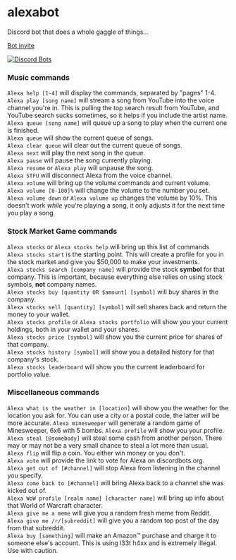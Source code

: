 # alexabot
Discord bot that does a whole gaggle of things...

[Bot invite](https://discordapp.com/api/oauth2/authorize?client_id=534469636381736981&permissions=8&redirect_uri=https%3A%2F%2Fdiscordapp.com%2Foauth2%2Fauthorize%3F%26client_id%3D534469636381736981%26scope%3Dbot&scope=bot)

[![Discord Bots](https://discordbots.org/api/widget/534469636381736981.svg)](https://discordbots.org/bot/534469636381736981)

### Music commands
`Alexa help [1-4]` will display the commands, separated by "pages" 1-4.  
`Alexa play [song name]` will stream a song from YouTube into the voice channel you're in. This is pulling the top search result from YouTube, and YouTube search sucks sometimes, so it helps if you include the artist name.  
`Alexa queue [song name]` will queue up a song to play when the current one is finished.  
`Alexa queue` will show the current queue of songs.  
`Alexa clear queue` will clear out the current queue of songs.  
`Alexa next` will play the next song in the queue.  
`Alexa pause` will pause the song currently playing.  
`Alexa resume` or `Alexa play` will unpause the song.  
`Alexa STFU` will disconnect Alexa from the voice channel.  
`Alexa volume` will bring up the volume commands and current volume.  
`Alexa volume [0-100]%` will change the volume to the number you set.  
`Alexa volume down` or `Alexa volume up` changes the volume by 10%. This doesn't work *while* you're playing a song, it only adjusts it for the next time you play a song.  

### Stock Market Game commands
`Alexa stocks` or `Alexa stocks help` will bring up this list of commands  
`Alexa stocks start` is the starting point. This will create a profile for you in the stock market and give you $50,000 to make your investments.  
`Alexa stocks search [company name]` will provide the stock **symbol** for that company. This is important, because everything else relies on using stock symbols, **not** company names.  
`Alexa stocks buy [quantity OR $amount] [symbol]` will buy shares in the company.  
`Alexa stocks sell [quantity] [symbol]` will sell shares back and return the money to your wallet.  
`Alexa stocks profile` or `Alexa stocks portfolio` will show you your current holdings, both in your wallet and your shares.  
`Alexa stocks price [symbol]` will show you the current price for shares of that company.  
`Alexa stocks history [symbol]` will show you a detailed history for that company's stock.  
`Alexa stocks leaderboard` will show you the current leaderboard for portfolio value.  

### Miscellaneous commands
`Alexa what is the weather in [location]` will show you the weather for the location you ask for. You can use a city or a postal code, the latter will be more accurate.
`Alexa minesweeper` will generate a random game of Minesweeper, 6x6 with 5 bombs.
`Alexa profile` will show you your profile.  
`Alexa steal [@somebody]` will steal some cash from another person. There may or may not be a very small chance to steal a lot more than usual.  
`Alexa flip` will flip a coin. You either win money or you don't.  
`Alexa vote` will provide the link to vote for Alexa on discordbots.org.  
`Alexa get out of [#channel]` will stop Alexa from listening in the channel you specify.  
`Alexa come back to [#channel]` will bring Alexa back to a channel she was kicked out of.  
`Alexa WoW profile [realm name] [character name]` will bring up info about that World of Warcraft character.  
`Alexa give me a meme` will give you a random fresh meme from Reddit.  
`Alexa give me /r/[subreddit]` will give you a random top post of the day from that subreddit.  
`Alexa buy [something]` will make an Amazon™ purchase and charge it to someone else's account. This is using l33t h4xx and is extremely illegal. Use with caution.  
